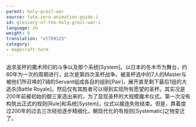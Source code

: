 ```yaml
---
parent: holy-grail-war
source: fate-zero-animation-guide-i
id: glossary-of-the-holy-grail-war-i
language: zh
weight: 9
translation: "vt789123"
category:
- magecraft-term
---
```


追求圣杯的魔术师们的斗争以及那个系统[System]。以日本的冬木市为舞台，约60年为一次的周期进行，此次是第四次圣杯战争。被圣杯选中的7人的Master与被他们所召唤的7骑的Servant组成各自的组别[Pair]，展开直至剩下最后1组的大逃杀[Battle Royale]。然后仅有其胜者可以得到实现所有愿望的圣杯。其实况是200年前被初始的御三家造出来的，为了显现圣杯的大规模魔术仪式。第一次没有构筑出正式的规则[Rule]和系统[System]，仪式以接连失败结束。但是，靠着度过200年的过去三次经验逐步精细化，朝现代化的有规则[Systematic]之物变迁了。
